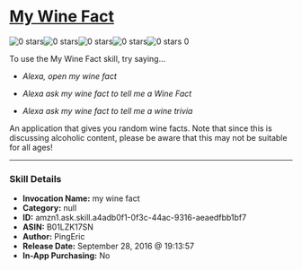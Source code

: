 # [My Wine Fact](http://alexa.amazon.com/#skills/amzn1.ask.skill.a4adb0f1-0f3c-44ac-9316-aeaedfbb1bf7)
![0 stars](../../images/ic_star_border_black_18dp_1x.png)![0 stars](../../images/ic_star_border_black_18dp_1x.png)![0 stars](../../images/ic_star_border_black_18dp_1x.png)![0 stars](../../images/ic_star_border_black_18dp_1x.png)![0 stars](../../images/ic_star_border_black_18dp_1x.png) 0

To use the My Wine Fact skill, try saying...

* *Alexa, open my wine fact*

* *Alexa ask my wine fact to tell me a Wine Fact*

* *Alexa ask my wine fact to tell me a wine trivia*

An application that gives you random wine facts.
Note that since this is discussing alcoholic content, please be aware that this may not be suitable for all ages!

***

### Skill Details

* **Invocation Name:** my wine fact
* **Category:** null
* **ID:** amzn1.ask.skill.a4adb0f1-0f3c-44ac-9316-aeaedfbb1bf7
* **ASIN:** B01LZK17SN
* **Author:** PingEric
* **Release Date:** September 28, 2016 @ 19:13:57
* **In-App Purchasing:** No
